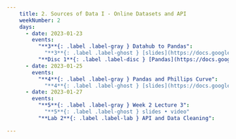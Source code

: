 ```yaml
---
    title: 2. Sources of Data I - Online Datasets and API
    weekNumber: 2
    days:
      - date: 2023-01-23
        events:
          "**3**{: .label .label-gray } Datahub to Pandas":
            "**3**{: .label .label-ghost } [slides](https://docs.google.com/presentation/d/1m_XHNS2irdEcrBPVDYgWayqSutPmHipmlzPLbTplS6I/edit?usp=sharing) • [video](https://kaltura.berkeley.edu/media/ECON+148%2C+LEC+001+%28Spring+2023%29/1_l3qggrod/288222162)"
          "**Disc 1**{: .label .label-disc } [Pandas](https://docs.google.com/presentation/d/1dKVLLHlvqothhCrzvwxbDOY86avU8EFL05nKo04rZ8g/edit?usp=sharing) ([supp. reading](https://data-88e.github.io/textbook/content/09-macro/phillips_curve.html))":
      - date: 2023-01-25
        events:
          "**4**{: .label .label-gray } Pandas and Phillips Curve":
            "**4**{: .label .label-ghost } [slides](https://docs.google.com/presentation/d/1u1gHXPiaTt0QfiPUR-2MdnOioxZatgA1840mrAFMiUI/edit?usp=sharing) • [video](https://kaltura.berkeley.edu/media/ECON+148%2C+LEC+001+%28Spring+2023%29/1_faj5ru1r/288222162) • code: [Datascience to Pandas](https://datahub.berkeley.edu/hub/user-redirect/git-pull?repo=https%3A%2F%2Fgithub.com%2FUCB-Econ-148%2Fsp23-student&branch=main&urlpath=lab%2Ftree%2Fsp23-student%2Flec%2Flec2-2%2Fds-to-pandas-lecture.ipynb), [Phillips Curve](https://datahub.berkeley.edu/hub/user-redirect/git-pull?repo=https%3A%2F%2Fgithub.com%2FUCB-Econ-148%2Fsp23-student&branch=main&urlpath=lab%2Ftree%2Fsp23-student%2Flec%2Flec2-2%2Flec2-2.ipynb)"
      - date: 2023-01-27
        events:
          "**5**{: .label .label-gray } Week 2 Lecture 3":
            "**5**{: .label .label-ghost } slides • video"
          "**Lab 2**{: .label .label-lab } API and Data Cleaning":

---
```

